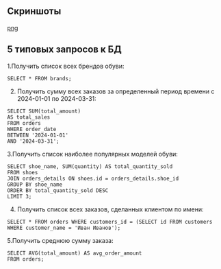 ## Скриншоты
[png](https://github.com/MaximStroev2004/lovebd/assets/120455884/6cc0a079-5fa5-4d45-a243-385795efc39b)

##  5 типовых запросов к БД

1.Получить список всех брендов обуви:
```Mysql
SELECT * FROM brands;
```
2. Получить сумму всех заказов за определенный период времени  с 2024-01-01 по 2024-03-31:
```Mysql
SELECT SUM(total_amount) 
AS total_sales 
FROM orders 
WHERE order_date 
BETWEEN '2024-01-01' 
AND '2024-03-31';
```

3.Получить список наиболее популярных моделей обуви:
```Mysql
SELECT shoe_name, SUM(quantity) AS total_quantity_sold 
FROM shoes 
JOIN orders_details ON shoes.id = orders_details.shoe_id 
GROUP BY shoe_name 
ORDER BY total_quantity_sold DESC 
LIMIT 3;
```

4. Получить список всех заказов, сделанных клиентом по имени:
```Mysql
SELECT * FROM orders WHERE customers_id = (SELECT id FROM customers WHERE customer_name = 'Иван Иванов');
```

5.Получить среднюю сумму заказа:
```Mysql
SELECT AVG(total_amount) AS avg_order_amount
FROM orders;
```

